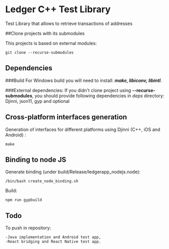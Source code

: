 # Ledger C++ Test Library

Test Library that allows to retrieve transactions of addresses

##Clone projects with its submodules

This projects is based on external modules:

```
git clone --recurse-submodules
```

## Dependencies

###Build
For Windows build you will need to install: **_make, libiconv, libintl_**.

###External dependencies:
If you didn't clone project using **--recurse-submodules**, you should provide following dependencies in _deps_ directory: Djinni, json11, gyp and optional

## Cross-platform interfaces generation

Generation of interfaces for different platforms using Djinni (C++, iOS and Android) :

```
make
```

## Binding to node JS

Generate binding (under build/Release/ledgerapp_nodejs.node):

```
/bin/bash create_node_binding.sh
```

Build:

```
npm run gypbuild
```

## Todo

To push in repository:

	-Java implementation and Android test app,
	-React bridging and React Native test app.
